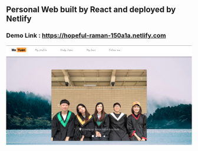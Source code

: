 

## Personal Web built by React and deployed by Netlify

### Demo Link :  https://hopeful-raman-150a1a.netlify.com <br>
![preview.png](/preview.png)
